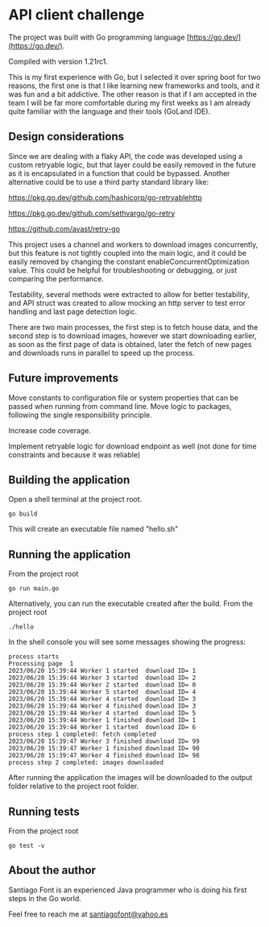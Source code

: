 # API client challenge

The project was built with Go programming language  [https://go.dev/](https://go.dev/).

Compiled with version 1.21rc1.

This is my first experience with Go,  but I selected it over spring boot for two reasons, the first one is that I like learning new frameworks and tools, and it was fun and a bit addictive.
The other reason is that if I am accepted in the team I will be far more comfortable during my first weeks as I am already quite familiar with the language and their tools (GoLand IDE).

## Design considerations

Since we are dealing with a flaky API, the code was developed using a custom retryable logic, but that layer could be easily removed in the future as it is encapsulated in a function that could be bypassed.
Another alternative could be to use a third party standard library like:

https://pkg.go.dev/github.com/hashicorp/go-retryablehttp

https://pkg.go.dev/github.com/sethvargo/go-retry

https://github.com/avast/retry-go

This project uses a channel and workers to download images concurrently, but this  feature is not tightly coupled into the main logic, and it could be easily removed by changing the constant enableConcurrentOptimization value. This could be helpful for troubleshooting or debugging, or just comparing the performance.

Testability, several methods were extracted to allow for better testability, and API struct was created to allow mocking an http server to test error handling and last page detection logic.

There are two main processes, the first step is to fetch house data, and the second step is to download images, however we start downloading earlier, as soon as the first page of data is obtained, later the fetch of new pages and downloads runs in parallel to speed up the process.
## Future improvements

Move constants to configuration file or system properties that can be passed when running from command line.
Move logic to packages, following the single responsibility principle.

Increase code coverage.

Implement retryable logic for download endpoint as well (not done for time constraints and because it was reliable)

## Building the application

Open a shell terminal at the project root.
```shell
go build
```
This will create an executable file named "hello.sh"

## Running the application
From the project root
```shell
go run main.go
```

Alternatively, you can run the executable created after the build.
From the project root
```shell
./hello
```

In the shell console you will see some messages showing the progress:

```shell
process starts
Processing page  1
2023/06/20 15:39:44 Worker 1 started  download ID= 1
2023/06/20 15:39:44 Worker 3 started  download ID= 2
2023/06/20 15:39:44 Worker 2 started  download ID= 0
2023/06/20 15:39:44 Worker 5 started  download ID= 4
2023/06/20 15:39:44 Worker 4 started  download ID= 3
2023/06/20 15:39:44 Worker 4 finished download ID= 3
2023/06/20 15:39:44 Worker 4 started  download ID= 5
2023/06/20 15:39:44 Worker 1 finished download ID= 1
2023/06/20 15:39:44 Worker 1 started  download ID= 6
process step 1 completed: fetch completed
2023/06/20 15:39:47 Worker 3 finished download ID= 99
2023/06/20 15:39:47 Worker 1 finished download ID= 90
2023/06/20 15:39:47 Worker 4 finished download ID= 98
process step 2 completed: images downloaded
```


After running the application the images will be downloaded to the output folder relative to the project root folder.



## Running tests

From the project root
```shell
go test -v
```

## About the author
Santiago Font is an experienced Java programmer who is doing his first steps in the Go world.

Feel free to reach me at 
[santiagofont@yahoo.es](mailto:santiagofont@yahoo.es)

